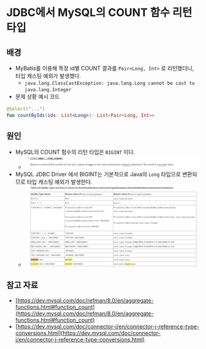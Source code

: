 # JDBC에서 MySQL의 COUNT 함수 리턴 타입

## 배경

- MyBatis를 이용해 특정 id별 COUNT 결과를 `Pair<Long, Int>` 로 리턴했더니, 타입 캐스팅 예외가 발생했다.
	- `java.lang.ClassCastException: java.lang.Long cannot be cast to java.lang.Integer`
- 문제 상황 예시 코드

```kotlin
@Select("...")
fun countByIds(ids: List<Long>): List<Pair<Long, Int>>
```

## 원인

- MySQL의 COUNT 함수의 리턴 타입은 `BIGINT` 이다.
	- ![](assets/Pasted%20image%2020231207110338.png)
- MySQL JDBC Driver 에서 BIGINT는 기본적으로 Java의 `Long` 타입으로 변환되므로 타입 캐스팅 예외가 발생한다.
	- ![](assets/Pasted%20image%2020231207110426.png)

## 참고 자료

- [https://dev.mysql.com/doc/refman/8.0/en/aggregate-functions.html#function_count](https://dev.mysql.com/doc/refman/8.0/en/aggregate-functions.html#function_count)
- [https://dev.mysql.com/doc/connector-j/en/connector-j-reference-type-conversions.html](https://dev.mysql.com/doc/connector-j/en/connector-j-reference-type-conversions.html)